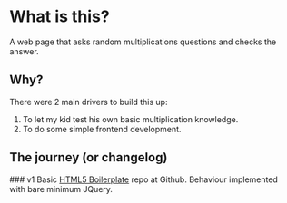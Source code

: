 # What is this?

A web page that asks random multiplications questions and checks the answer.

## Why?

There were 2 main drivers to build this up:

1. To let my kid test his own basic multiplication knowledge.
2. To do some simple frontend development.

## The journey (or changelog)

### v1
Basic [HTML5 Boilerplate](http://html5boilerplate.com) repo at Github.
Behaviour implemented with bare minimum JQuery.


